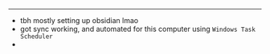 
--- 
- tbh mostly setting up obsidian lmao
- got sync working, and automated for this computer using  `Windows Task Scheduler`
- 